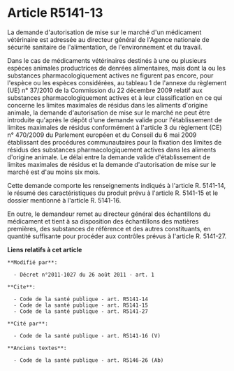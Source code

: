 # Article R5141-13

La demande d'autorisation de mise sur le marché d'un médicament vétérinaire est adressée au directeur général de l'Agence
nationale de sécurité sanitaire de l'alimentation, de l'environnement et du travail.

Dans le cas de médicaments vétérinaires destinés à une ou plusieurs espèces animales productrices de denrées alimentaires,
mais dont la ou les substances pharmacologiquement actives ne figurent pas encore, pour l'espèce ou les espèces considérées,
au tableau 1 de l'annexe du règlement (UE) n° 37/2010 de la Commission du 22 décembre 2009 relatif aux substances
pharmacologiquement actives et à leur classification en ce qui concerne les limites maximales de résidus dans les aliments
d'origine animale, la demande d'autorisation de mise sur le marché ne peut être introduite qu'après le dépôt d'une demande
valide pour l'établissement de limites maximales de résidus conformément à l'article 3 du règlement (CE) n° 470/2009 du
Parlement européen et du Conseil du 6 mai 2009 établissant des procédures communautaires pour la fixation des limites de
résidus des substances pharmacologiquement actives dans les aliments d'origine animale. Le délai entre la demande valide
d'établissement de limites maximales de résidus et la demande d'autorisation de mise sur le marché est d'au moins six mois.

Cette demande comporte les renseignements indiqués à l'article R. 5141-14, le résumé des caractéristiques du produit prévu à
l'article R. 5141-15 et le dossier mentionné à l'article R. 5141-16.

En outre, le demandeur remet au directeur général des échantillons du médicament et tient à sa disposition des échantillons
des matières premières, des substances de référence et des autres constituants, en quantité suffisante pour procéder aux
contrôles prévus à l'article R. 5141-27.

**Liens relatifs à cet article**

	**Modifié par**:

	  - Décret n°2011-1027 du 26 août 2011 - art. 1

	**Cite**:

	  - Code de la santé publique - art. R5141-14
	  - Code de la santé publique - art. R5141-15
	  - Code de la santé publique - art. R5141-27

	**Cité par**:

	  - Code de la santé publique - art. R5141-16 (V)

	**Anciens textes**:

	  - Code de la santé publique - art. R5146-26 (Ab)
